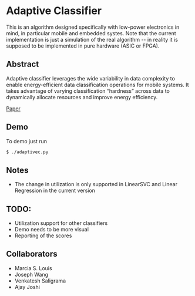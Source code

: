 # Adaptive Classifier

This is an algorithm designed specifically with low-power electronics in mind, in particular mobile and embedded systes. Note that the current implementation is just a simulation of the real algorithm -- in reality it is supposed to be implemented in pure hardware (ASIC or FPGA).

## Abstract
Adaptive classifier leverages the wide variability in data complexity to enable energy-efficient data classification operations for mobile systems. It takes advantage of varying classification “hardness” across data to dynamically allocate resources and improve energy efficiency. 

[Paper](http://people.bu.edu/joshi/files/Takhirov-ISLPED-2016.pdf)

## Demo
To demo just run

```bash
$ ./adaptivec.py
```

## Notes

- The change in utilization is only supported in LinearSVC and Linear Regression in the current version

## TODO:

- Utilization support for other classifiers
- Demo needs to be more visual
- Reporting of the scores


## Collaborators

- Marcia S. Louis
- Joseph Wang
- Venkatesh Saligrama
- Ajay Joshi
